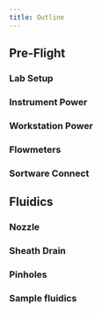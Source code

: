 ```yaml
--- 
title: Outline
--- 
```



## Pre-Flight



### Lab Setup



### Instrument Power



### Workstation Power



### Flowmeters



### Sortware Connect



## Fluidics 



### Nozzle



### Sheath Drain



### Pinholes



### Sample fluidics



##